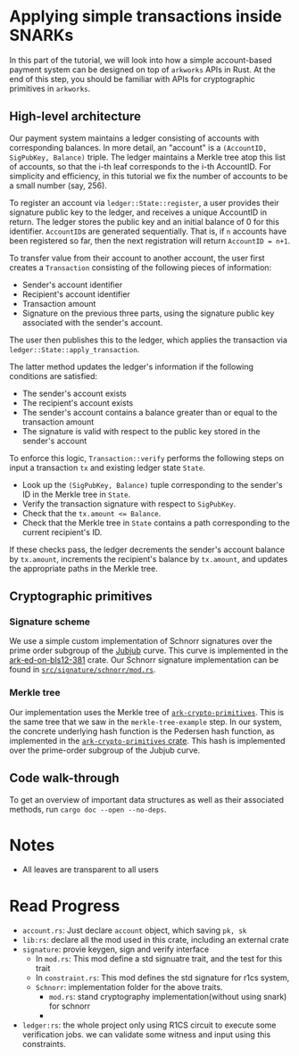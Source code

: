 # Applying simple transactions inside SNARKs

In this part of the tutorial, we will look into how a simple account-based payment system can be designed on top of `arkworks` APIs in Rust. At the end of this step, you should be familiar with APIs for cryptographic primitives in  `arkworks`.

## High-level architecture

Our payment system maintains a ledger consisting of accounts with corresponding balances. In more detail, an "account" is a `(AccountID, SigPubKey, Balance)` triple. The ledger maintains a Merkle tree atop this list of accounts, so that the i-th leaf corresponds to the i-th AccountID. For simplicity and efficiency, in this tutorial we fix the number of accounts to be a small number (say, 256).

To register an account via `ledger::State::register`, a user provides their signature public key to the ledger, and receives a unique AccountID in return. The ledger stores the public key and an initial balance of 0 for this identifier. 
`AccountID`s are generated sequentially. That is, if `n` accounts have been registered so far, then the next registration will return `AccountID = n+1`.

To transfer value from their account to another account, the user first creates a `Transaction` consisting of the following pieces of information:
* Sender's account identifier
* Recipient's account identifier
* Transaction amount
* Signature on the previous three parts, using the signature public key associated with the sender's account.

The user then publishes this to the ledger, which applies the transaction via `ledger::State::apply_transaction`.

The latter method updates the ledger's information if the following conditions are satisfied:
* The sender's account exists
* The recipient's account exists
* The sender's account contains a balance greater than or equal to the transaction amount
* The signature is valid with respect to the public key stored in the sender's account

To enforce this logic, `Transaction::verify` performs the following steps on input a transaction `tx` and existing ledger state `State`.
* Look up the `(SigPubKey, Balance)` tuple corresponding to the sender's ID in the Merkle tree in `State`.
* Verify the transaction signature with respect to `SigPubKey`.
* Check that the `tx.amount <= Balance`.
* Check that the Merkle tree in `State` contains a path corresponding to the current recipient's ID. 

If these checks pass, the ledger decrements the sender's account balance by `tx.amount`, increments the recipient's balance by `tx.amount`, and updates the appropriate paths in the Merkle tree.

## Cryptographic primitives

### Signature scheme

We use a simple custom implementation of Schnorr signatures over the prime order subgroup of the [Jubjub](https://z.cash/technology/jubjub/) curve. This curve is implemented in the [ark-ed-on-bls12-381](https://docs.rs/ark-ed-on-bls12-381/0.3.0/ark_ed_on_bls12_381/) crate. Our Schnorr signature implementation can be found in [`src/signature/schnorr/mod.rs`](./src/signature/schnorr/mod.rs).

### Merkle tree

Our implementation uses the Merkle tree of [`ark-crypto-primitives`](https://docs.rs/ark-crypto-primitives/0.3.0/ark_crypto_primitives/merkle_tree/index.html). This is the same tree that we saw in the `merkle-tree-example` step. In our system, the concrete underlying hash function is the Pedersen hash function, as implemented in the [`ark-crypto-primitives` crate](https://docs.rs/ark-crypto-primitives/0.3.0/ark_crypto_primitives/crh/pedersen/index.html). This hash is implemented over the prime-order subgroup of the Jubjub curve.


## Code walk-through

To get an overview of important data structures as well as their associated methods, run `cargo doc --open --no-deps`.


# Notes 
- All leaves are transparent to all users 

# Read Progress 
-  `account.rs`: Just declare `account` object, which saving `pk, sk` 
- `lib:rs`: declare all the mod used in this crate, including an external crate 
- `signature`: provie keygen, sign and verify interface
    - In `mod.rs`: This mod define a std signuatre trait, and the test for this trait 
    - In `constraint.rs`: This mod defines the std signature for r1cs system, 
    - `Schnorr`: implementation folder for the above traits. 
        - `mod.rs`: stand cryptography implementation(without using snark) for schnorr 
        - 
- `ledger:rs`: the whole project only using R1CS circuit to execute some verification jobs.  we can validate some witness and input using this constraints.  